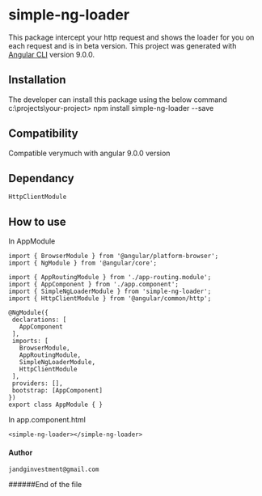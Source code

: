 # simple-ng-loader

 This package intercept your http request and shows the loader for you on each request and is in beta version.
This project was generated with [Angular CLI](https://github.com/angular/angular-cli) version 9.0.0.

## Installation

The developer can install this package using the below command
    c:\projects\your-project> npm install simple-ng-loader --save



## Compatibility

Compatible verymuch with angular 9.0.0 version

## Dependancy
    HttpClientModule


## How to use
 In AppModule
 ```
 import { BrowserModule } from '@angular/platform-browser';
 import { NgModule } from '@angular/core';

 import { AppRoutingModule } from './app-routing.module';
 import { AppComponent } from './app.component';
 import { SimpleNgLoaderModule } from 'simple-ng-loader';
 import { HttpClientModule } from '@angular/common/http';

 @NgModule({
  declarations: [
    AppComponent
  ],
  imports: [
    BrowserModule,
    AppRoutingModule,
    SimpleNgLoaderModule,
    HttpClientModule
  ],
  providers: [],
  bootstrap: [AppComponent]
 })
 export class AppModule { }
 ```

In app.component.html
````
<simple-ng-loader></simple-ng-loader>

````
#### Author
````
jandginvestment@gmail.com

````
######End of the file